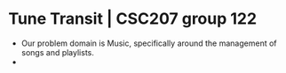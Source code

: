# Tune Transit | CSC207 group 122

- Our problem domain is Music, specifically around the management of songs and playlists.
- 


